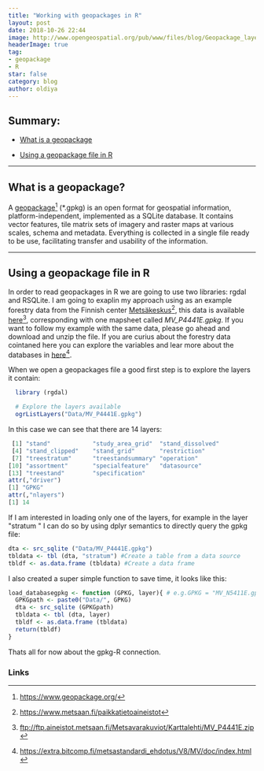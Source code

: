 ```yaml
---
title: "Working with geopackages in R"
layout: post
date: 2018-10-26 22:44
image: http://www.opengeospatial.org/pub/www/files/blog/Geopackage_layers.png
headerImage: true
tag:
- geopackage
- R
star: false
category: blog
author: oldiya
---
```


## Summary:

- [What is a geopackage](#What-is-a-geopackage?)

- [Using a geopackage file in R](#Using-a-geopackage-file-in-R)

---

## What is a geopackage? 

A [geopackage](https://www.geopackage.org/)[^1] (*.gpkg) is an open format for geospatial information, platform-independent, implemented as a SQLite database. It contains vector features, tile matrix sets of imagery and raster maps at various scales, schema and metadata. Everything is collected in a single file ready to be use, facilitating transfer and usability of the information. 

---

## Using a geopackage file in R

In order to read geopackages in R we are going to use two libraries: rgdal and RSQLite. I am going to exaplin my approach using as an example forestry data from the Finnish center [Metsäkeskus](https://www.metsaan.fi/paikkatietoaineistot)[^2], this data is available [here](ftp://ftp.aineistot.metsaan.fi/Metsavarakuviot/Karttalehti/MV_P4441E.zip)[^3], corresponding with one mapsheet called *MV_P4441E.gpkg*. If you want to follow my example with the same data, please go ahead and download and unzip the file. If you are curius about the forestry data cointaned here you can explore the variables and lear more about the databases in [here](https://extra.bitcomp.fi/metsastandardi_ehdotus/V8/MV/doc/index.html)[^4]. 

When we open a geopackages file  a good first step is to explore the layers it contain: 

```R
  library (rgdal)

  # Explore the layers available 
  ogrListLayers("Data/MV_P4441E.gpkg")
```

In this case we can see that there are 14 layers: 

```R
 [1] "stand"            "study_area_grid"  "stand_dissolved" 
 [4] "stand_clipped"    "stand_grid"       "restriction"     
 [7] "treestratum"      "treestandsummary" "operation"       
[10] "assortment"       "specialfeature"   "datasource"      
[13] "treestand"        "specification"  
attr(,"driver")
[1] "GPKG"
attr(,"nlayers")
[1] 14
```

If I am interested in loading only one of the layers, for example in the layer "stratum " I can do so by using dplyr semantics to directly query the gpkg file:

```R
dta <- src_sqlite ("Data/MV_P4441E.gpkg") 
tbldata <- tbl (dta, "stratum") #Create a table from a data source
tbldf <- as.data.frame (tbldata) #Create a data frame
```

I also created a super simple function to save time, it looks like this:

```R
load_databasegpkg <- function (GPKG, layer){ # e.g.GPKG = "MV_N5411E.gpkg",  layer = "stratum"
  GPKGpath <- paste0("Data/", GPKG)
  dta <- src_sqlite (GPKGpath)
  tbldata <- tbl (dta, layer)
  tbldf <- as.data.frame (tbldata)
  return(tbldf)
}
```

Thats all for now about the gpkg-R connection.

### Links

[^1]: <https://www.geopackage.org/>
[^2]: https://www.metsaan.fi/paikkatietoaineistot
[^3]: ftp://ftp.aineistot.metsaan.fi/Metsavarakuviot/Karttalehti/MV_P4441E.zip
[^4]: https://extra.bitcomp.fi/metsastandardi_ehdotus/V8/MV/doc/index.html





